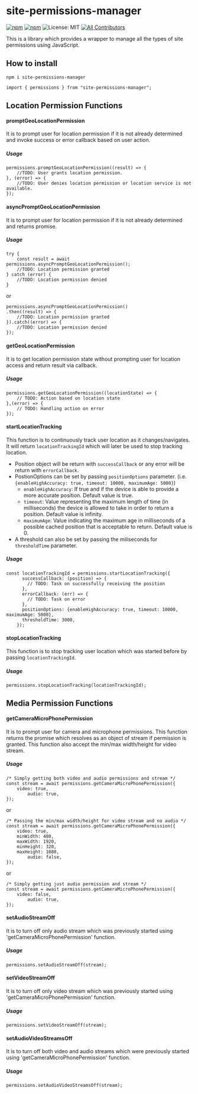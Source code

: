 # site-permissions-manager

[![npm](https://img.shields.io/npm/dt/site-permissions-manager.svg?style=flat-square)](https://www.npmjs.com/package/site-permissions-manager) [![npm](https://img.shields.io/npm/v/site-permissions-manager.svg?style=flat-square)](https://www.npmjs.com/package/site-permissions-manager) ![License: MIT](https://img.shields.io/badge/License-MIT-green.svg) [![All Contributors](https://img.shields.io/badge/all_contributors-1-orange.svg?style=flat-square)](#contributors-)

This is a library which provides a wrapper to manage all the types of site permissions using JavaScript.

## How to install

```
npm i site-permissions-manager

import { permissions } from "site-permissions-manager";
```

## Location Permission Functions

#### promptGeoLocationPermission
It is to prompt user for location permission if it is not already determined and invoke success or error callback based on user action.

##### Usage
```
permissions.promptGeoLocationPermission((result) => {
	//TODO: User grants location permission.
}, (error) => {
	//TODO: User denies location permission or location service is not available.
});
```

#### asyncPromptGeoLocationPermission

It is to prompt user for location permission if it is not already determined and returns promise.

##### Usage

```
try {
	const result = await permissions.asyncPromptGeoLocationPermission();
	//TODO: Location permission granted
} catch (error) {
	//TODO: Location permission denied
}
```

or

```
permissions.asyncPromptGeoLocationPermission()
.then((result) => {
	//TODO: Location permission granted
}).catch((error) => {
	//TODO: Location permission denied
});
```

#### getGeoLocationPermission

It is to get location permission state without prompting user for location access and return result via callback.

##### Usage

```
permissions.getGeoLocationPermission((locationState) => {
	// TODO: Action based on location state
},(error) => {
	// TODO: Handling action on error
});
```

#### startLocationTracking

This function is to continuously track user location as it changes/navigates. It will return `locationTrackingId` which will later be used to stop tracking location.
- Position object will be return with `successCallback` or any error will be return with `errorCallback`.
- PostionOptions can be set by passing `positionOptions` parameter. (i.e. `{enableHighAccuracy: true, timeout: 10000, maximumAge: 5000}`)
	- `enableHighAccuracy`: If true and if the device is able to provide a more accurate position. Default value is true.
	- `timeout`: Value representing the maximum length of time (in milliseconds) the device is allowed to take in order to return a position. Default value is infinity.
	- `maximumAge`: Value indicating the maximum age in milliseconds of a possible cached position that is acceptable to return. Default value is 0.
- A threshold can also be set by passing the miliseconds for `thresholdTime` parameter.
##### Usage

```
const locationTrackingId = permissions.startLocationTracking({
      successCallback: (position) => {
        // TODO: Task on successfully receiving the position 
      },
      errorCallback: (err) => {
        // TODO: Task on error
      },
      positionOptions: {enableHighAccuracy: true, timeout: 10000, maximumAge: 5000},
      thresholdTime: 3000,
    });
```
#### stopLocationTracking

This function is to stop tracking user location which was started before by passing `locationTrackingId`.

##### Usage

```
permissions.stopLocationTracking(locationTrackingId);
```

## Media Permission Functions

#### getCameraMicroPhonePermission

It is to prompt user for camera and microphone permissions. This function returns the promise which resolves as an object of stream if permission is granted.
This function also accept the min/max width/height for video stream.

##### Usage

```
/* Simply getting both video and audio permissions and stream */
const stream = await permissions.getCameraMicroPhonePermission({
	video: true,
      	audio: true,
});
```

or

```
/* Passing the min/max width/height for video stream and no audio */
const stream = await permissions.getCameraMicroPhonePermission({
	video: true,
	minWidth: 480,
	maxWidth: 1920,
	minHeight: 320,
	maxHeight: 1080,
      	audio: false,
});
```

or

```
/* Simply getting just audio permission and stream */
const stream = await permissions.getCameraMicroPhonePermission({
	video: false,
      	audio: true,
});
```

#### setAudioStreamOff

It is to turn off only audio stream which was previously started using 'getCameraMicroPhonePermission' function.

##### Usage

```
permissions.setAudioStreamOff(stream);
```

#### setVideoStreamOff

It is to turn off only video stream which was previously started using 'getCameraMicroPhonePermission' function.

##### Usage

```
permissions.setVideoStreamOff(stream);
```

#### setAudioVideoStreamsOff

It is to turn off both video and audio streams which were previously started using 'getCameraMicroPhonePermission' function.

##### Usage

```
permissions.setAudioVideoStreamsOff(stream);
```
